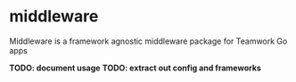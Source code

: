# middleware

Middleware is a framework agnostic middleware package for Teamwork Go apps

**TODO: document usage**
**TODO: extract out config and frameworks**
